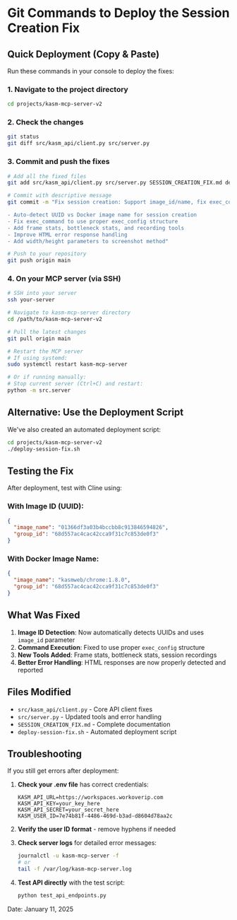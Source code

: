 # Git Commands to Deploy the Session Creation Fix

## Quick Deployment (Copy & Paste)

Run these commands in your console to deploy the fixes:

### 1. Navigate to the project directory
```bash
cd projects/kasm-mcp-server-v2
```

### 2. Check the changes
```bash
git status
git diff src/kasm_api/client.py src/server.py
```

### 3. Commit and push the fixes
```bash
# Add all the fixed files
git add src/kasm_api/client.py src/server.py SESSION_CREATION_FIX.md deploy-session-fix.sh GIT_DEPLOYMENT_COMMANDS.md

# Commit with descriptive message
git commit -m "Fix session creation: Support image_id/name, fix exec_config, add performance tools

- Auto-detect UUID vs Docker image name for session creation
- Fix exec_command to use proper exec_config structure  
- Add frame stats, bottleneck stats, and recording tools
- Improve HTML error response handling
- Add width/height parameters to screenshot method"

# Push to your repository
git push origin main
```

### 4. On your MCP server (via SSH)
```bash
# SSH into your server
ssh your-server

# Navigate to kasm-mcp-server directory
cd /path/to/kasm-mcp-server-v2

# Pull the latest changes
git pull origin main

# Restart the MCP server
# If using systemd:
sudo systemctl restart kasm-mcp-server

# Or if running manually:
# Stop current server (Ctrl+C) and restart:
python -m src.server
```

## Alternative: Use the Deployment Script

We've also created an automated deployment script:

```bash
cd projects/kasm-mcp-server-v2
./deploy-session-fix.sh
```

## Testing the Fix

After deployment, test with Cline using:

### With Image ID (UUID):
```json
{
  "image_name": "01366df3a03b4bccbb8c913846594826",
  "group_id": "68d557ac4cac42cca9f31c7c853de0f3"
}
```

### With Docker Image Name:
```json
{
  "image_name": "kasmweb/chrome:1.8.0",
  "group_id": "68d557ac4cac42cca9f31c7c853de0f3"
}
```

## What Was Fixed

1. **Image ID Detection**: Now automatically detects UUIDs and uses `image_id` parameter
2. **Command Execution**: Fixed to use proper `exec_config` structure
3. **New Tools Added**: Frame stats, bottleneck stats, session recordings
4. **Better Error Handling**: HTML responses are now properly detected and reported

## Files Modified

- `src/kasm_api/client.py` - Core API client fixes
- `src/server.py` - Updated tools and error handling
- `SESSION_CREATION_FIX.md` - Complete documentation
- `deploy-session-fix.sh` - Automated deployment script

## Troubleshooting

If you still get errors after deployment:

1. **Check your .env file** has correct credentials:
   ```
   KASM_API_URL=https://workspaces.workoverip.com
   KASM_API_KEY=your_key_here
   KASM_API_SECRET=your_secret_here
   KASM_USER_ID=7e74b81f-4486-469d-b3ad-d8604d78aa2c
   ```

2. **Verify the user ID format** - remove hyphens if needed

3. **Check server logs** for detailed error messages:
   ```bash
   journalctl -u kasm-mcp-server -f
   # or
   tail -f /var/log/kasm-mcp-server.log
   ```

4. **Test API directly** with the test script:
   ```bash
   python test_api_endpoints.py
   ```

Date: January 11, 2025
